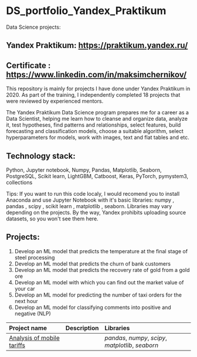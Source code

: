 # DS_portfolio_Yandex_Praktikum
Data Science projects:
## Yandex Praktikum: https://praktikum.yandex.ru/
## Certificate : https://www.linkedin.com/in/maksimchernikov/

This repository is mainly for projects I have done under Yandex Praktikum in 2020. As part of the training, I independently completed 18 projects that were reviewed by experienced mentors.

The Yandex Praktikum Data Science program prepares me for a career as a Data Scientist, helping me learn how to cleanse and organize data, analyze it, test hypotheses, find patterns and relationships, select features, build forecasting and classification models, choose a suitable algorithm, select hyperparameters for models, work with images, text and flat tables and etc.

## Technology stack: 
Python, Jupyter notebook, Numpy, Pandas, Matplotlib, Seaborn, PostgreSQL, Scikit learn, LightGBM, Catboost, Keras, PyTorch, pymystem3, collections

Tips: If you want to run this code localy, I would recomend you to install Anaconda and use Jupyter Notebook with it's basic libraries: numpy , pandas , scipy , scikit learn , matplotlib , seaborn. Libraries may vary depending on the projects. By the way, Yandex prohibits uploading source datasets, so you won't see them here. 


## Projects:

1) Develop an ML model that predicts the temperature at the final stage of steel processing
2) Develop an ML model that predicts the churn of bank customers
3) Develop an ML model that predicts the recovery rate of gold from a gold ore
4) Develop an ML model with which you can find out the market value of your car
5) Develop an ML model for predicting the number of taxi orders for the next hour
6) Develop an ML model for classifying comments into positive and negative (NLP)

| Project name | Description | Libraries | 
| :---------------------- | :---------------------- | :---------------------- |
| [Аnalysis of mobile tariffs](mobile_tariffs_analysis) |  | *pandas*, *numpy*, *scipy*, *matplotlib*, *seaborn* |
